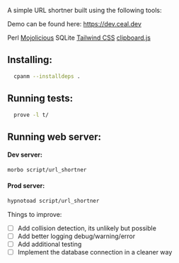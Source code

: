 A simple URL shortner built using the following tools:

Demo can be found here: https://dev.ceal.dev

Perl
[Mojolicious](https://mojolicious.org/)
SQLite
[Tailwind CSS](https://tailwindcss.com/)
[clipboard.js](https://clipboardjs.com/)

## Installing:

```bash
  cpanm --installdeps .
```

## Running tests:
```bash
  prove -l t/
```

## Running web server:

#### Dev server:
```bash
morbo script/url_shortner
```

#### Prod server:
```bash
hypnotoad script/url_shortner
```

Things to improve:

- [ ] Add collision detection, its unlikely but possible
- [ ] Add better logging debug/warning/error
- [ ] Add additional testing
- [ ] Implement the database connection in a cleaner way
